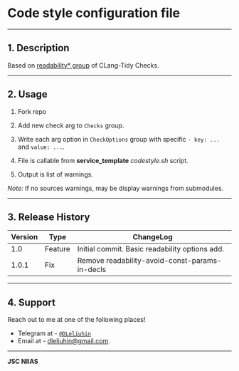 # Code style configuration file

---

## 1. Description

Based on [readability* group](https://clang.llvm.org/extra/clang-tidy/checks/list.html) of CLang-Tidy Checks.

---

## 2. Usage

1. Fork repo

2. Add new check arg to ```Checks``` group.

3. Write each arg option in ```CheckOptions``` group with specific ```- key: ...``` and ```value: ...```.

4. File is callable from **service_template** *codestyle.sh* script.

5. Output is list of warnings.

*Note:* If no sources warnings, may be display warnings from submodules.

---
## 3. Release History

| Version | Type    | ChangeLog                                      |
|---------|---------|------------------------------------------------|
| 1.0     | Feature | Initial commit. Basic readability options add. |
| 1.0.1   | Fix	    | Remove readability-avoid-const-params-in-decls |

---
## 4. Support

Reach out to me at one of the following places!

- Telegram at - <a href="http://https://telegram.org" target="_blank">`@DLeliuhin`</a>
- Email at - dleliuhin@gmail.com.
---

**JSC NIIAS**
